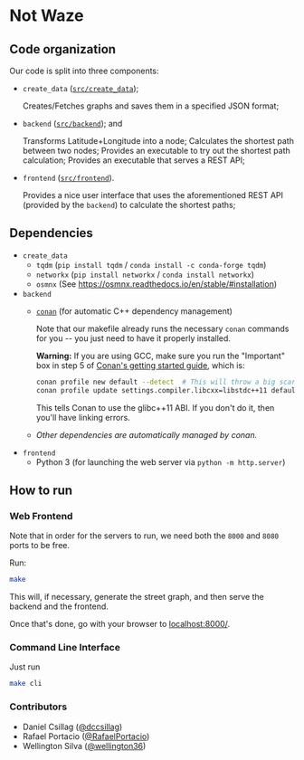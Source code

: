 # Not Waze

## Code organization

Our code is split into three components:

- `create_data` ([`src/create_data`](/src/create_data));

  Creates/Fetches graphs and saves them in a specified JSON format;

- `backend` ([`src/backend`](/src/backend)); and

  Transforms Latitude+Longitude into a node;
  Calculates the shortest path between two nodes;
  Provides an executable to try out the shortest path calculation;
  Provides an executable that serves a REST API;

- `frontend` ([`src/frontend`](/src/frontend)).

  Provides a nice user interface that uses the aforementioned REST API (provided by the `backend`) to calculate the shortest paths;

## Dependencies

- `create_data`
  - `tqdm` (`pip install tqdm` / `conda install -c conda-forge tqdm`)
  - `networkx` (`pip install networkx` / `conda install networkx`)
  - `osmnx` (See https://osmnx.readthedocs.io/en/stable/#installation)
- `backend`
  - [`conan`](https://conan.io/) (for automatic C++ dependency management)

    Note that our makefile already runs the necessary `conan` commands for you -- you just need to have it properly installed.

    **Warning:** If you are using GCC, make sure you run the "Important" box in step 5 of [Conan's getting started guide](https://docs.conan.io/en/latest/getting_started.html), which is:

    ```sh
    conan profile new default --detect  # This will throw a big scary warning, but all it tells you is to run the following command:
    conan profile update settings.compiler.libcxx=libstdc++11 default
    ```

    This tells Conan to use the glibc++11 ABI. If you don't do it, then you'll have linking errors.
  - _Other dependencies are automatically managed by conan._
- `frontend`
  - Python 3 (for launching the web server via `python -m http.server`)

## How to run

### Web Frontend

Note that in order for the servers to run, we need both the `8000` and `8080` ports to be free.

Run:

```sh
make
```

This will, if necessary, generate the street graph, and then serve the backend and the frontend.

Once that's done, go with your browser to [localhost:8000/](http://localhost:8000/).

### Command Line Interface

Just run

```sh
make cli
```

### Contributors

- Daniel Csillag ([@dccsillag](https://github.com/dccsillag))
- Rafael Portacio ([@RafaelPortacio](https://github.com/RafaelPortacio))
- Wellington Silva ([@wellington36](https://github.com/wellington36))

